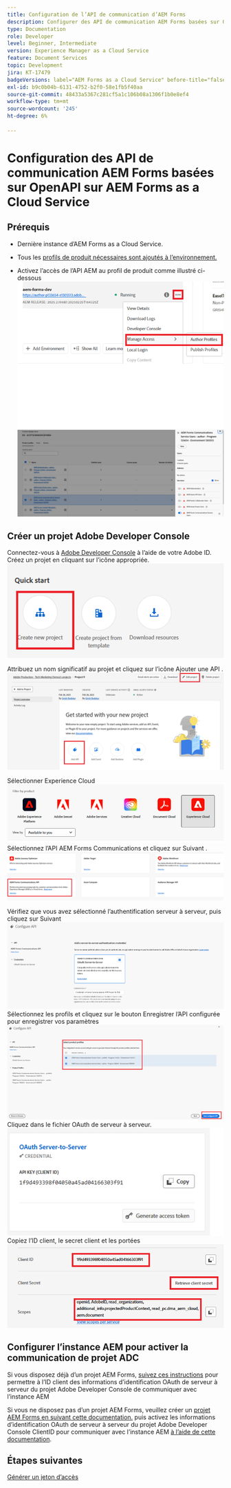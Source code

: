 ```yaml
---
title: Configuration de l’API de communication d’AEM Forms
description: Configurer des API de communication AEM Forms basées sur OpenAPI pour l’authentification de serveur à serveur
type: Documentation
role: Developer
level: Beginner, Intermediate
version: Experience Manager as a Cloud Service
feature: Document Services
topic: Development
jira: KT-17479
badgeVersions: label="AEM Forms as a Cloud Service" before-title="false"
exl-id: b9c0b04b-6131-4752-b2f0-58e1fb5f40aa
source-git-commit: 48433a5367c281cf5a1c106b08a1306f1b0e8ef4
workflow-type: tm+mt
source-wordcount: '245'
ht-degree: 6%

---
```


# Configuration des API de communication AEM Forms basées sur OpenAPI sur AEM Forms as a Cloud Service

## Prérequis

* Dernière instance d’AEM Forms as a Cloud Service.
* Tous les [profils de produit nécessaires sont ajoutés à l’environnement.](https://experienceleague.adobe.com/fr/docs/experience-manager-learn/cloud-service/aem-apis/invoke-openapi-based-aem-apis)

* Activez l’accès de l’API AEM au profil de produit comme illustré ci-dessous
  ![product_profile1](assets/product-profiles1.png)
  ![product_profile](assets/product-profiles.png)

## Créer un projet Adobe Developer Console

Connectez-vous à [Adobe Developer Console](https://developer.adobe.com/console/) à l’aide de votre Adobe ID.
Créez un projet en cliquant sur l’icône appropriée.
![nouveau-projet](assets/new-project.png)

Attribuez un nom significatif au projet et cliquez sur l’icône Ajouter une API .
![nouveau-projet](assets/new-project2.png)

Sélectionner Experience Cloud
![new-project3](assets/new-project3.png)
Sélectionnez l’API AEM Forms Communications et cliquez sur Suivant .
![new-project4](assets/new-project4.png)

Vérifiez que vous avez sélectionné l’authentification serveur à serveur, puis cliquez sur Suivant
![new-project5](assets/new-project5.png)
Sélectionnez les profils et cliquez sur le bouton Enregistrer l’API configurée pour enregistrer vos paramètres
![new-project6](assets/new-project6.png)
Cliquez dans le fichier OAuth de serveur à serveur.
![new-project7](assets/new-project7.png)
Copiez l’ID client, le secret client et les portées
![new-project8](assets/new-project8.png)

## Configurer l’instance AEM pour activer la communication de projet ADC

Si vous disposez déjà d’un projet AEM Forms, [suivez ces instructions](https://experienceleague.adobe.com/fr/docs/experience-manager-learn/cloud-service/aem-apis/invoke-openapi-based-aem-apis) pour permettre à l’ID client des informations d’identification OAuth de serveur à serveur du projet Adobe Developer Console de communiquer avec l’instance AEM

Si vous ne disposez pas d’un projet AEM Forms, veuillez créer un [projet AEM Forms en suivant cette documentation.](https://experienceleague.adobe.com/fr/docs/experience-manager-learn/cloud-service/forms/developing-for-cloud-service/getting-started) puis activez les informations d’identification OAuth de serveur à serveur du projet Adobe Developer Console ClientID pour communiquer avec l’instance AEM [à l’aide de cette documentation](https://experienceleague.adobe.com/fr/docs/experience-manager-learn/cloud-service/aem-apis/invoke-openapi-based-aem-apis).


## Étapes suivantes

[Générer un jeton d’accès](./generate-access-token.md)
